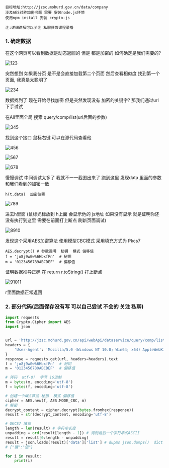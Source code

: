 ```
目标地址:http://jzsc.mohurd.gov.cn/data/company
涉及AES对称加密问题 需要 安装node.js环境
使用npm install 安装 crypto-js

注:详细讲解可以关注 私聊获取课程录播
```

### 1. 确定数据

在这个网页可以看到数据是动态返回的 但是 都是加密的 如何确定是我们需要的?

![123](\img\123.png)

突然想到 如果我分页 是不是会直接加载第二个页面 然后查看相似度 找到第一个页面, 我真是太聪明了

![234](\img\234.png)

数据找到了 现在开始寻找加密 但是突然发现没有 加密的关键字? 那我们通过url 下手试试

在All里面全局 搜索 query/comp/list(url后面的参数)

![345](\img\345.png)

找到这个接口 鼠标右键 可以在源代码查看他

![456](\img\456.png)

![567](\img\567.png)

![678](\img\678.png)

慢慢调试 中间调试太多了 我就不一一截图出来了 跑到这里 发现data 里面的参数 和我们看到的加密一致

```
h(t.data)  加密位置
```



![789](\img\789.png)

进去h里面 (鼠标光标放到 h上面 会显示他的 js地址  如果没有显示 就是证明你还没有执行到这里 需要在前面打上断点 刷新页面调试)

![8910](\img\8910.png)

发现这个采用AES加密算法  使用模型CBC模式  采用填充方式为 Pkcs7

```
AES.decrypt() # 参数说明  秘钥  模式 偏移值
f = 'jo8j9wGw%6HbxfFn'  # 秘钥
m = '0123456789ABCDEF'  # 偏移值
```

证明数据推导正确 在 return r.toString() 打上断点

![91011](\img\91011.png)

r里面数据正常返回

### 2. 部分代码(后面保存没有写 可以自己尝试 不会的 关注 私聊)

```python
import requests
from Crypto.Cipher import AES
import json


url = 'http://jzsc.mohurd.gov.cn/api/webApi/dataservice/query/comp/list?pg=2&pgsz=15&total=0'
headers = {
    'User-Agent': 'Mozilla/5.0 (Windows NT 10.0; Win64; x64) AppleWebKit/537.36 (KHTML, like Gecko) Chrome/93.0.4577.63 Safari/537.36 Edg/93.0.961.38'
}
response = requests.get(url, headers=headers).text
f = 'jo8j9wGw%6HbxfFn'  # 秘钥
m = '0123456789ABCDEF'  # 偏移值

# 转码  utf-8?  字节 16进制
m = bytes(m, encoding='utf-8')
f = bytes(f, encoding='utf-8')

# 创建一个AES算法 秘钥  模式 偏移值
cipher = AES.new(f, AES.MODE_CBC, m)
# 解密
decrypt_content = cipher.decrypt(bytes.fromhex(response))
result = str(decrypt_content, encoding='utf-8')

# OKCS7 填充
length = len(result) # 字符串长度
unpadding = ord(result[length - 1]) # 得到最后一个字符串的ASCII
result = result[0:length - unpadding]
result = json.loads(result)['data']['list'] # dupms json.dumps()  dict  格式 json的
# {"键":"值"}

for i in result:
    print(i)
```


